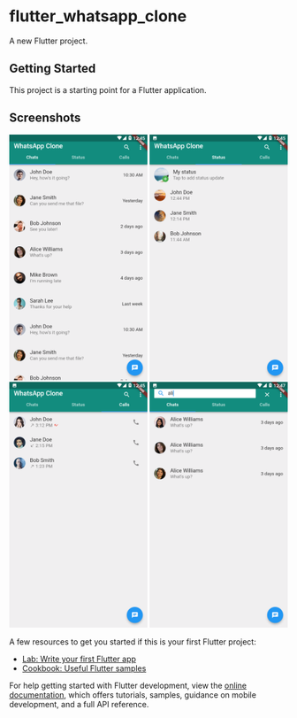 # flutter_whatsapp_clone

A new Flutter project.

## Getting Started

This project is a starting point for a Flutter application.


## Screenshots
<p float="left">
  <img src="https://github.com/naseerx/whatsapp-clone/blob/master/ss/1.png" width = 250>
  <img src="https://github.com/naseerx/whatsapp-clone/blob/master/ss/2.png" width = 250>
    <img src="https://github.com/naseerx/whatsapp-clone/blob/master/ss/3.png" width = 250>
  <img src="https://github.com/naseerx/whatsapp-clone/blob/master/ss/4.png" width = 250>
</p>


A few resources to get you started if this is your first Flutter project:

- [Lab: Write your first Flutter app](https://docs.flutter.dev/get-started/codelab)
- [Cookbook: Useful Flutter samples](https://docs.flutter.dev/cookbook)

For help getting started with Flutter development, view the
[online documentation](https://docs.flutter.dev/), which offers tutorials,
samples, guidance on mobile development, and a full API reference.
